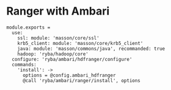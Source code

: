 
# Ranger with Ambari

    module.exports =
      use:
        ssl: module: 'masson/core/ssl'
        krb5_client: module: 'masson/core/krb5_client'
        java: module: 'masson/commons/java', recommanded: true
        hadoop: 'ryba/hadoop/core'
      configure: 'ryba/ambari/hdfranger/configure'
      commands:
        'install': ->
          options = @config.ambari_hdfranger
          @call 'ryba/ambari/ranger/install', options

[Ambari-server]: http://ambari.apache.org
